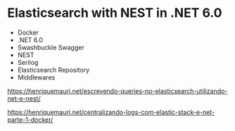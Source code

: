 # Elasticsearch with NEST in .NET 6.0
- Docker
- .NET 6.0
- Swashbuckle Swagger
- NEST
- Serilog
- Elasticsearch Repository
- Middlewares

https://henriquemauri.net/escrevendo-queries-no-elasticsearch-utilizando-net-e-nest/

https://henriquemauri.net/centralizando-logs-com-elastic-stack-e-net-parte-1-docker/
